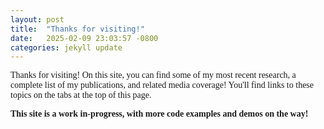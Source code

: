 ```yaml
---
layout: post
title:  "Thanks for visiting!"
date:   2025-02-09 23:03:57 -0800
categories: jekyll update
---
```


Thanks for visiting! On this site, you can find some of my most recent research, a complete list of my publications, and related media coverage! You'll find links to these topics on the tabs at the top of this page. 

<b>This site is a work in-progress, with more code examples and demos on the way!</b>
<body style="font-family: Optima">